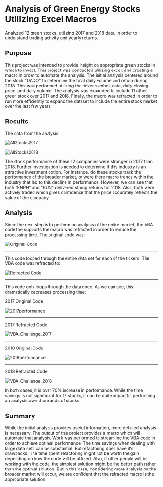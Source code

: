 # Analysis of Green Energy Stocks Utilizing Excel Macros

Analyzed 12 green stocks, utilizing 2017 and 2018 data, in order to understand trading activity and yearly returns.

## Purpose

This project was intended to provide insight on appropriate green stocks in which to invest.  This project was conducted utilizing excel, and creating a macro in order to automate the analysis.  The initial analysis centered around the stock "DAQO" to determine the total daily volume and return during 2018.  This was performed utilizing the ticker symbol, date, daily closing price, and daily volume.  The  analysis was expanded to include 11 other green stock over 2017 and 2018.  Finally, the macro was refracted in order to run more efficiently to expand the dataset to include the entire stock market over the last few years.

## Results

The data from the analysis:

![AllStocks2017](https://user-images.githubusercontent.com/85590155/123531328-de811b00-d6c0-11eb-9393-928260b34eee.PNG)

![AllStocks2018](https://user-images.githubusercontent.com/85590155/123531332-e93bb000-d6c0-11eb-9087-a313150585df.PNG)

The stock performance of these 12 companies were stronger in 2017 than 2018.  Further investigation is needed to determine if this industry is an attractive investment option.  For instance, do these stocks track the performance of the broader market, or were there macro trends within the industry that led to this decline in performance.  However, we can see that both "ENPH" and "RUN" delivered strong returns for 2018.  Also, both were actively traded which gives confidence that the price accurately reflects the value of the company.  

## Analysis

Since the next step is to perform an analysis of the entire market, the VBA code the supports the macro was refracted in order to reduce the processing time.  The original code was:

![Original Code](https://user-images.githubusercontent.com/85590155/123531667-c3fc7100-d6c3-11eb-85a1-48f2d919cb99.PNG)

-----

This code looped through the entire data set for each of the tickers.  The VBA code was refracted to:

![Refracted Code](https://user-images.githubusercontent.com/85590155/123531695-00c86800-d6c4-11eb-8e58-8a72b017f49a.PNG)

-----

This code only loops through the data once.  As we can see, this dramatically decreases processing time:

2017 Original Code

![2017performance](https://user-images.githubusercontent.com/85590155/123531755-6288d200-d6c4-11eb-9d3d-4c9384af5bc1.PNG)

------

2017 Refracted Code

![VBA_Challenge_2017](https://user-images.githubusercontent.com/85590155/123531761-72081b00-d6c4-11eb-9bff-c9c145b7fecc.PNG)

-----

2018 Original Code

![2018performance](https://user-images.githubusercontent.com/85590155/123531764-7c2a1980-d6c4-11eb-8c5e-48c2ea4c9bf3.PNG)

-----

2018 Refracted Code

![VBA_Challenge_2018](https://user-images.githubusercontent.com/85590155/123531769-877d4500-d6c4-11eb-9bd6-4131a900ac25.PNG)

In both cases, it is over 70% increase in performance.  While the time savings is not significant for 12 stocks, it can be quite impactful performing an analysis over thousands of stocks.

## Summary

While the initial analysis provides useful information, more detailed analysis is necessary.  The output of this project provides a macro which will automate that analysis.  Work was performed to streamline the VBA code in order to achieve optimal performance.  The time savings when dealing with large data sets can be substantial.  But refactoring does have it's drawbacks.  The time spent refactoring might not be worth the gain depending on how the code will be utilized.  Also, if other people will be working with the code, the simplest solution might be the better path rather than the optimal solution.  But in this case, considering more analysis on the broader market will occur, we are confident that the refracted macro is the appropriate solution.
